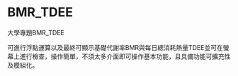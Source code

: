 # BMR_TDEE

大學專題BMR_TDEE

可進行浮點運算以及最終可顯示基礎代謝率BMR與每日總消耗熱量TDEE並可在螢幕上進行檢查，操作簡單，不須太多介面即可操作基本功能，且具備功能可擴充性及模組化。
